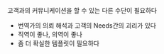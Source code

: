 고객과의 커뮤니케이션을 할 수 있는 다른 수단이 필요하다
- 번역가의 의뢰 해석과 고객의 Needs간의 괴리가 있다
- 직역이 좋나, 의역이 좋나
- 좀 더 확실한 템플릿이 필요하다